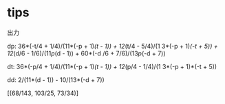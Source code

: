 # tips

出力

dp: 36*(-t/4 + 1/4)/(11*(-p + 1)*(t - 1)) + 12*(t/4 - 5/4)/(1
3*(-p + 1)*(-t + 5)) + 12*(d/6 - 1/6)/(11*p*(d - 1)) + 60*(-d
/6 + 7/6)/(13*p*(-d + 7))

dt: 36*(-p/4 + 1/4)/(11*(-p + 1)*(t - 1)) + 12*(p/4 - 1/4)/(1
3*(-p + 1)*(-t + 5))

dd: 2/(11*(d - 1)) - 10/(13*(-d + 7))

[(68/143, 103/25, 73/34)]
